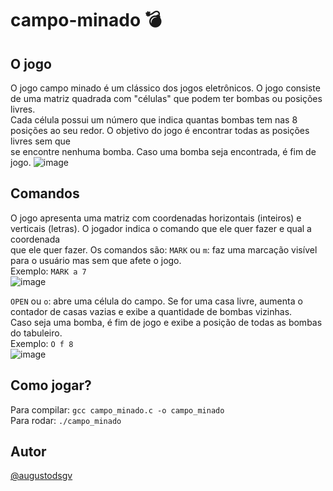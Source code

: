 # campo-minado 💣
## O jogo
O jogo campo minado é um clássico dos jogos eletrônicos. O jogo consiste de uma matriz quadrada com "células" que podem ter bombas ou posições livres.\
Cada célula possui um número que indica quantas bombas tem nas 8 posições ao seu redor. O objetivo do jogo é encontrar todas as posições livres sem que\
se encontre nenhuma bomba. Caso uma bomba seja encontrada, é fim de jogo.
![image](https://github.com/augustodsgv/campo-minado/assets/91324214/2ee668e9-c1f6-4c23-ab23-406d13c283ac)


## Comandos
O jogo apresenta uma matriz com coordenadas horizontais (inteiros) e verticais (letras). O jogador indica o comando que ele quer fazer e qual a coordenada\
que ele quer fazer. Os comandos são:
```MARK``` ou ```m```: faz uma marcação visível para o usuário mas sem que afete o jogo.\
Exemplo: ```MARK a 7```\
![image](https://github.com/augustodsgv/campo-minado/assets/91324214/f2f849c6-b9e5-4332-9569-1491db8ed294)


```OPEN``` ou ```o```: abre uma célula do campo. Se for uma casa livre, aumenta o contador de casas vazias e exibe a quantidade de bombas vizinhas.\
Caso seja uma bomba, é fim de jogo e exibe a posição de todas as bombas do tabuleiro.\
Exemplo: ```O f 8```\
![image](https://github.com/augustodsgv/campo-minado/assets/91324214/eddce84b-acde-4a22-88e7-4b16a4421c91)


## Como jogar?
Para compilar: ```gcc campo_minado.c -o campo_minado```\
Para rodar: ```./campo_minado```


## Autor
[@augustodsgv](https://github.com/augustodsgv/)
